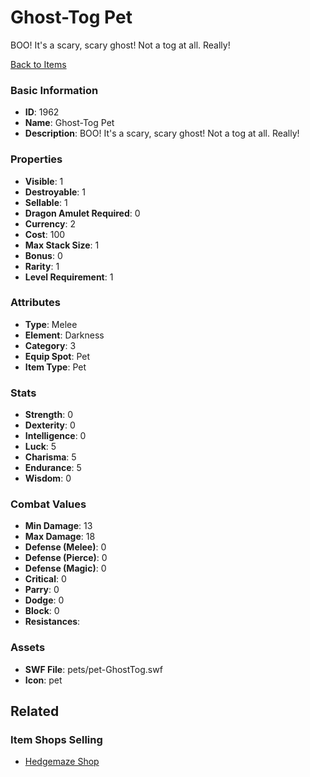 # Ghost-Tog Pet

BOO! It's a scary, scary ghost! Not a tog at all.  Really! 

[Back to Items](../items.md)

### Basic Information

- **ID**: 1962
- **Name**: Ghost-Tog Pet
- **Description**: BOO! It&#039;s a scary, scary ghost! Not a tog at all.  Really! 

### Properties

- **Visible**: 1
- **Destroyable**: 1
- **Sellable**: 1
- **Dragon Amulet Required**: 0
- **Currency**: 2
- **Cost**: 100
- **Max Stack Size**: 1
- **Bonus**: 0
- **Rarity**: 1
- **Level Requirement**: 1

### Attributes

- **Type**: Melee
- **Element**: Darkness
- **Category**: 3
- **Equip Spot**: Pet
- **Item Type**: Pet

### Stats

- **Strength**: 0
- **Dexterity**: 0
- **Intelligence**: 0
- **Luck**: 5
- **Charisma**: 5
- **Endurance**: 5
- **Wisdom**: 0

### Combat Values

- **Min Damage**: 13
- **Max Damage**: 18
- **Defense (Melee)**: 0
- **Defense (Pierce)**: 0
- **Defense (Magic)**: 0
- **Critical**: 0
- **Parry**: 0
- **Dodge**: 0
- **Block**: 0
- **Resistances**: 

### Assets

- **SWF File**: pets/pet-GhostTog.swf
- **Icon**: pet

## Related

### Item Shops Selling

- [Hedgemaze Shop](../item-shops/78-hedgemaze-shop.md)

